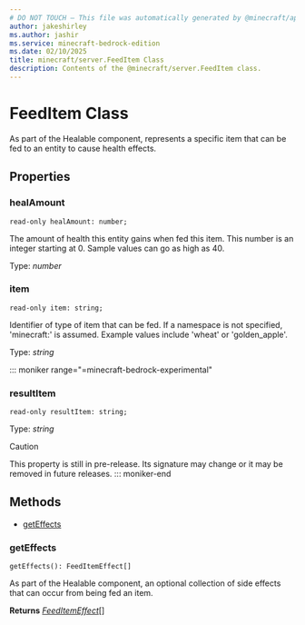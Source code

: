 ```yaml
---
# DO NOT TOUCH — This file was automatically generated by @minecraft/api-docs-generator, to report problems file an issue at https://github.com/Mojang/minecraft-scripting-libraries
author: jakeshirley
ms.author: jashir
ms.service: minecraft-bedrock-edition
ms.date: 02/10/2025
title: minecraft/server.FeedItem Class
description: Contents of the @minecraft/server.FeedItem class.
---
```

# FeedItem Class

As part of the Healable component, represents a specific item that can be fed to an entity to cause health effects.

## Properties

### **healAmount**
`read-only healAmount: number;`

The amount of health this entity gains when fed this item. This number is an integer starting at 0. Sample values can go as high as 40.

Type: *number*

### **item**
`read-only item: string;`

Identifier of type of item that can be fed. If a namespace is not specified, 'minecraft:' is assumed. Example values include 'wheat' or 'golden_apple'.

Type: *string*

::: moniker range="=minecraft-bedrock-experimental"
### **resultItem**
`read-only resultItem: string;`

Type: *string*

> [!CAUTION]
> This property is still in pre-release.  Its signature may change or it may be removed in future releases.
::: moniker-end

## Methods
- [getEffects](#geteffects)

### **getEffects**
`
getEffects(): FeedItemEffect[]
`

As part of the Healable component, an optional collection of side effects that can occur from being fed an item.

**Returns** [*FeedItemEffect*](FeedItemEffect.md)[]
